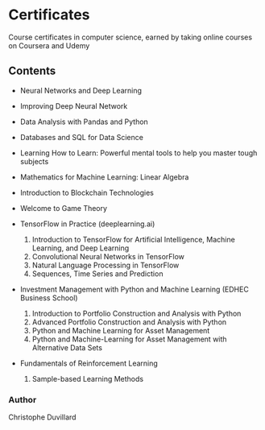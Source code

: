 # Certificates
 Course certificates in computer science, earned by taking online courses on Coursera and Udemy

## Contents

- Neural Networks and Deep Learning

- Improving Deep Neural Network

- Data Analysis with Pandas and Python

- Databases and SQL for Data Science

- Learning How to Learn: Powerful mental tools to help you master tough subjects

- Mathematics for Machine Learning: Linear Algebra

- Introduction to Blockchain Technologies

- Welcome to Game Theory

- TensorFlow in Practice (deeplearning.ai)
  1) Introduction to TensorFlow for Artificial Intelligence, Machine Learning, and Deep Learning 
  2) Convolutional Neural Networks in TensorFlow
  3) Natural Language Processing in TensorFlow
  4) Sequences, Time Series and Prediction

- Investment Management with Python and Machine Learning (EDHEC Business School)
  1) Introduction to Portfolio Construction and Analysis with Python
  2) Advanced Portfolio Construction and Analysis with Python
  3) Python and Machine Learning for Asset Management
  4) Python and Machine-Learning for Asset Management with Alternative Data Sets

- Fundamentals of Reinforcement Learning
  1) Sample-based Learning Methods


### Author
Christophe Duvillard

